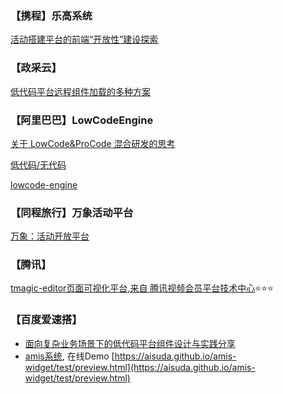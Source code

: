 ### 【携程】乐高系统
[活动搭建平台的前端“开放性”建设探索](https://mp.weixin.qq.com/s/FHEdJ25Ze_RUGEMafitomQ)


### 【政采云】
[低代码平台远程组件加载的多种方案](https://mp.weixin.qq.com/s/ErOEl3LaMNeMdAclaUpeUw)


### 【阿里巴巴】LowCodeEngine
[关于 LowCode&ProCode 混合研发的思考](https://mp.weixin.qq.com/s/TY3VXjkSmsQoT47xma3wig)

[低代码/无代码](https://mp.weixin.qq.com/mp/appmsgalbum?__biz=Mzg4MjE5OTI4Mw==&action=getalbum&album_id=1806379264246644737&scene=173&from_msgid=2247491552&from_itemidx=1&count=3&nolastread=1#wechat_redirect)

[lowcode-engine](https://lowcode-engine.cn/)


### 【同程旅行】万象活动平台
[万象：活动开放平台](https://mp.weixin.qq.com/s/J85x4TAP1c2jfrIKK9yESw)


### 【腾讯】

[tmagic-editor页面可视化平台,来自 腾讯视频会员平台技术中心](https://tencent.github.io/tmagic-editor/docs/):star::star::star:


### 【百度爱速搭】

* [面向复杂业务场景下的低代码平台组件设计与实践分享](https://mp.weixin.qq.com/s/mM8IiQvEkTaSa4gZNocGcw)
* [amis系统](https://github.com/aisuda/amis-widget), 在线Demo [https://aisuda.github.io/amis-widget/test/preview.html](https://aisuda.github.io/amis-widget/test/preview.html)
